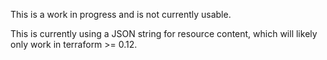This is a work in progress and is not currently usable.

This is currently using a JSON string for resource content, which will likely only work in terraform >= 0.12.

